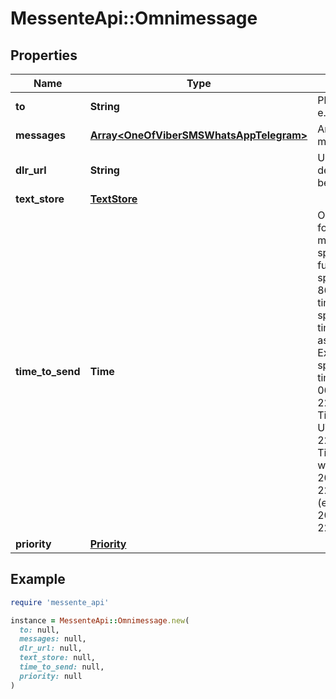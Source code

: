 # MessenteApi::Omnimessage

## Properties

| Name | Type | Description | Notes |
| ---- | ---- | ----------- | ----- |
| **to** | **String** | Phone number in e.164 format |  |
| **messages** | [**Array&lt;OneOfViberSMSWhatsAppTelegram&gt;**](OneOfViberSMSWhatsAppTelegram.md) | An array of messages |  |
| **dlr_url** | **String** | URL where the delivery report will be sent | [optional] |
| **text_store** | [**TextStore**](TextStore.md) |  | [optional] |
| **time_to_send** | **Time** | Optional parameter for sending messages at some specific time in the future.   Time must be specified in the ISO-8601 format.   If no timezone is specified, then the timezone is assumed to be UTC    Examples:    * Time specified with timezone: 2018-06-22T09:05:07+00:00 Time specified in UTC: 2018-06-22T09:05:07Z   * Time specified without timezone: 2018-06-22T09:05 (equivalent to 2018-06-22T09:05+00:00) | [optional] |
| **priority** | [**Priority**](Priority.md) |  | [optional] |

## Example

```ruby
require 'messente_api'

instance = MessenteApi::Omnimessage.new(
  to: null,
  messages: null,
  dlr_url: null,
  text_store: null,
  time_to_send: null,
  priority: null
)
```

